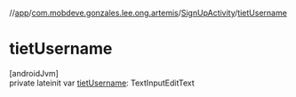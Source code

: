 //[app](../../../index.md)/[com.mobdeve.gonzales.lee.ong.artemis](../index.md)/[SignUpActivity](index.md)/[tietUsername](tiet-username.md)

# tietUsername

[androidJvm]\
private lateinit var [tietUsername](tiet-username.md): TextInputEditText
